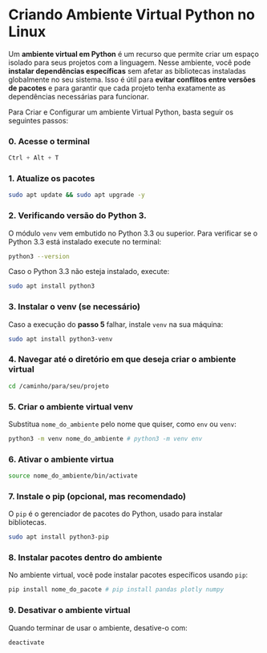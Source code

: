 # Criando Ambiente Virtual Python no Linux 

Um **ambiente virtual em Python** é um recurso que permite criar um espaço isolado para seus projetos com a linguagem. Nesse ambiente, você pode **instalar dependências específicas** sem afetar as bibliotecas instaladas globalmente no seu sistema. Isso é útil para **evitar conflitos entre versões de pacotes** e para garantir que cada projeto tenha exatamente as dependências necessárias para funcionar.

Para Criar e Configurar um ambiente Virtual Python, basta seguir os seguintes passos:

### 0. Acesse o terminal 
```scss
Ctrl + Alt + T
```
 
### 1. Atualize os pacotes
```bash
sudo apt update && sudo apt upgrade -y
```

### 2. Verificando versão do Python 3.

O  módulo `venv` vem embutido no Python 3.3 ou superior. Para verificar se o Python 3.3 está instalado execute no terminal:
```bash
python3 --version
```

Caso o Python 3.3 não esteja instalado, execute:
```bash
sudo apt install python3
```

### 3. Instalar o venv (se necessário)

Caso a execução do **passo 5** falhar, instale `venv` na sua máquina:
```bash
sudo apt install python3-venv
```

### 4. Navegar até o diretório em que deseja criar o ambiente virtual
```bash
cd /caminho/para/seu/projeto
```

### 5. Criar o ambiente virtual venv

Substitua `nome_do_ambiente` pelo nome que quiser, como `env` ou `venv`:
```bash
python3 -m venv nome_do_ambiente # python3 -m venv env
```

### 6. Ativar o ambiente virtua
```bash
source nome_do_ambiente/bin/activate
```

### 7. Instale o pip (opcional, mas recomendado)

O `pip` é o gerenciador de pacotes do Python, usado para instalar bibliotecas.
```bash
sudo apt install python3-pip
```

### 8. Instalar pacotes dentro do ambiente

No ambiente virtual, você pode instalar pacotes específicos usando `pip`:
```bash
pip install nome_do_pacote # pip install pandas plotly numpy
```

### 9. Desativar o ambiente virtual

Quando terminar de usar o ambiente, desative-o com:
```bash
deactivate
```

